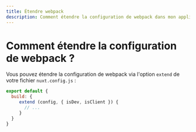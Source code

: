 ```yaml
---
title: Étendre webpack
description: Comment étendre la configuration de webpack dans mon application Nuxt.js ?
---
```


# Comment étendre la configuration de webpack ?

Vous pouvez étendre la configuration de webpack via l'option `extend` de votre fichier `nuxt.config.js` :

```js
export default {
  build: {
     extend (config, { isDev, isClient }) {
       // ...
     }
  }
}
```
